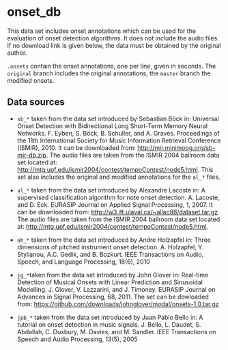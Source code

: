 onset_db
========

This data set includes onset annotations which can be used for the evaluation of
onset detection algorithms. It does not include the audio files. If no download
link is given below, the data must be obtained by the original author.

`.onsets` contain the onset annotations, one per line, given in seconds.
The `original` branch includes the original annotations, the `master` branch the
modified onsets.

Data sources
------------
*  `sb_*` taken from the data set introduced by Sebastian Böck in:
   Universal Onset Detection with Bidirectional Long Short-Term Memory Neural
   Networks.
   F. Eyben, S. Böck, B. Schuller, and A. Graves.
   Proceedings of the 11th International Society for Music Information Retrieval
   Conference (ISMIR), 2010.
   It can be downloaded from: <http://mir.minimoog.org/sb-mir-db.zip>.
   The audio files are taken from the ISMIR 2004 ballroom data set located
   at: <http://mtg.upf.edu/ismir2004/contest/tempoContest/node5.html>.
   This set also includes the original and modified annotations for the `al_*`
   files.

*  `al_*` taken from the data set introduced by Alexandre Lacoste in:
   A supervised classification algorithm for note onset detection.
   A. Lacoste, and D. Eck.
   EURASIP Journal on Applied Signal Processing, 1, 2007.
   It can be downloaded from:
   <http://w3.ift.ulaval.ca/~allac88/dataset.tar.gz>.
   The audio files are taken from the ISMIR 2004 ballroom data set located
   at: <http://mtg.upf.edu/ismir2004/contest/tempoContest/node5.html>.

*  `ah_*` taken from the data set introduced by Andre Holzapfel in:
   Three dimensions of pitched instrument onset detection.
   A. Holzapfel, Y. Stylianou, A.C. Gedik, and B. Bozkurt.
   IEEE Transactions on Audio, Speech, and Language Processing, 18(6), 2010

*  `jg_*`taken from the data set introduced by John Glover in:
   Real-time Detection of Musical Onsets with Linear Prediction and Sinusoidal
   Modelling.
   J. Glover, V. Lazzarini, and J. Timoney.
   EURASIP Journal on Advances in Signal Processing, 68, 2011.
   The set can be dowloaded from:
   <https://github.com/downloads/johnglover/modal/onsets-1.0.tar.gz>

*  `jpb_*` taken from the data set introduced by Juan Pablo Bello in:
   A tutorial on onset detection in music signals.
   J. Bello, L. Daudet, S. Abdallah, C. Duxbury, M. Davies, and M. Sandler.
   IEEE Transactions on Speech and Audio Processing, 13(5), 2005

